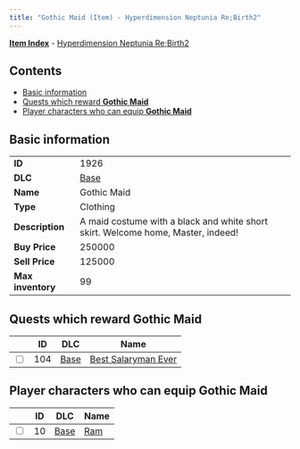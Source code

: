 ```yaml
---
title: "Gothic Maid (Item) - Hyperdimension Neptunia Re;Birth2"
---
```


[**Item Index**](/neptunia/rb2/item/index.html) - [Hyperdimension Neptunia Re;Birth2](/neptunia/rb2)

## Contents

- [Basic information](#basic-information)
- [Quests which reward **Gothic Maid**](#quests-which-reward-gothic-maid)
- [Player characters who can equip **Gothic Maid**](#player-characters-who-can-equip-gothic-maid)

## Basic information

|   |   |
| -- | -- |
| **ID** | 1926 |
| **DLC** | [Base](/neptunia/rb2/dlc/0-base.html) |
| **Name** | Gothic Maid |
| **Type** | Clothing |
| **Description** | A maid costume with a black and white short skirt. Welcome home, Master, indeed! |
| **Buy Price** | 250000 |
| **Sell Price** | 125000 |
| **Max inventory** | 99 |

## Quests which reward **Gothic Maid**

|    | ID | DLC | Name |
| -- | -- | --- | ---- |
| <input type="checkbox" id="rb2-quest-0-104" class="trackbox" /> | 104 | [Base](/neptunia/rb2/dlc/0-base.html) | [Best Salaryman Ever](/neptunia/rb2/quest/0-104-best-salaryman-ever.html) |

## Player characters who can equip **Gothic Maid**

|    | ID | DLC | Name |
| -- | -- | --- | ---- |
| <input type="checkbox" id="rb2-player-0-10" class="trackbox" /> | 10 | [Base](/neptunia/rb2/dlc/0-base.html) | [Ram](/neptunia/rb2/player/0-10-ram.html) |